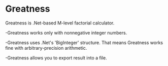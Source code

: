 # Greatness
Greatness is .Net-based M-level factorial calculator.


-Greatness works only with nonnegative integer numbers.

-Greatness uses .Net's 'BigInteger' structure. That means Greatness works fine with arbitrary-precision arithmetic.

-Greatness allows you to export result into a file.
